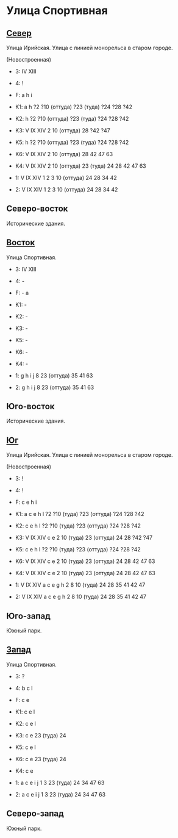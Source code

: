 # Улица Спортивная

## [Север](./11520020.md)

Улица Ирийская.
Улица с линией монорельса в старом городе.

(Новостроенная)

* 3:    IV  XIII
* 4:    !
* F:    a   h   i
* K1:   a   h
        ?2  ?10 (оттуда)  ?23 (туда)    ?24 ?28 ?42
* K2:   h
        ?2  ?10 (оттуда)  ?23 (туда)    ?24 ?28 ?42
* K3:   V   IX  XIV
        2   10 (оттуда)   28  ?42 ?47
* K5:   h
        ?2  ?10 (оттуда)  ?23 (туда)    ?24 ?28 ?42

* K6:   V   IX  XIV
        2   10 (оттуда) 28  42  47  63
* K4:   V   IX  XIV
        2   10 (оттуда) 23 (туда)   24  28  42  47  63
* 1:    V   IX  XIV
        1   2   3   10 (оттуда) 24  28  34  42
* 2:    V   IX  XIV
        1   2   3   10 (оттуда) 24  28  34  42

## Северо-восток

Исторические здания.

## [Восток](./11540030.md)

Улица Спортивная.

* 3:    IV  XIII
* 4:    -
* F:    -
        a
* K1:   -
* K2:   -
* K3:   -
* K5:   -

* K6:   -
* K4:   -
* 1:    g   h   i   j
        8   23 (оттуда) 35  41  63
* 2:    g   h   i   j
        8   23 (оттуда) 35  41  63

## Юго-восток

Исторические здания.

## [Юг](./11520040.md)

Улица Ирийская.
Улица с линией монорельса в старом городе.

(Новостроенная)

* 3:    !
* 4:    !
* F:    c   e   h   i
* K1:   a   c   e   h   l
        ?2  ?10 (туда)  ?23 (оттуда)    ?24 ?28 ?42
* K2:   c   e   h   l
        ?2  ?10 (туда)  ?23 (оттуда)    ?24 ?28 ?42
* K3:   V   IX  XIV
        c   e
        2   10 (туда)   23 (оттуда)     24  28  ?42 ?47
* K5:   c   e   h   l
        ?2  ?10 (туда)  ?23 (оттуда)    ?24 ?28 ?42

* K6:   V   IX  XIV
        c   e
        2   10 (туда)   23 (оттуда) 24  28  42  47  63
* K4:   V   IX  XIV
        c   e
        2   10 (туда)   23 (оттуда) 24  28  42  47  63
* 1:    V   IX  XIV
        a   c   e   g   h
        2   8   10 (туда)   24  28  35  41  42  47
* 2:    V   IX  XIV
        a   c   e   g   h
        2   8   10 (туда)   24  28  35  41  42  47

## Юго-запад

Южный парк.

## [Запад](./510130.md)

Улица Спортивная.

* 3:    ?
* 4:    b   c   l
* F:    c   e
* K1:   c   e   l
* K2:   c   e   l
* K3:   c   e
        23 (туда)   24
* K5:   c   e   l

* K6:   c   e
        23 (туда)   24
* K4:   c   e
* 1:    a   c   e   i   j
        1   3   23 (туда)   24  34  47  63
* 2:    a   c   e   i   j
        1   3   23 (туда)   24  34  47  63

## Северо-запад

Южный парк.

